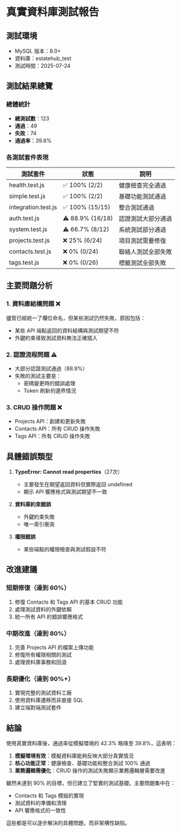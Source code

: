 # 真實資料庫測試報告

## 測試環境
- MySQL 版本：8.0+
- 資料庫：estatehub_test
- 測試時間：2025-07-24

## 測試結果總覽

### 總體統計
- **總測試數**：123
- **通過**：49
- **失敗**：74
- **通過率**：39.8%

### 各測試套件表現

| 測試套件 | 狀態 | 說明 |
|---------|------|------|
| health.test.js | ✅ 100% (2/2) | 健康檢查完全通過 |
| simple.test.js | ✅ 100% (2/2) | 基礎功能測試通過 |
| integration.test.js | ✅ 100% (15/15) | 整合測試通過 |
| auth.test.js | ⚠️ 88.9% (16/18) | 認證測試大部分通過 |
| system.test.js | ⚠️ 66.7% (8/12) | 系統測試部分通過 |
| projects.test.js | ❌ 25% (6/24) | 項目測試需要修復 |
| contacts.test.js | ❌ 0% (0/24) | 聯絡人測試全部失敗 |
| tags.test.js | ❌ 0% (0/26) | 標籤測試全部失敗 |

## 主要問題分析

### 1. 資料庫結構問題 ❌
儘管已經統一了欄位命名，但某些測試仍然失敗，原因包括：
- 某些 API 端點返回的資料結構與測試期望不符
- 外鍵約束導致測試資料無法正確插入

### 2. 認證流程問題 ⚠️
- 大部分認證測試通過（88.9%）
- 失敗的測試主要是：
  - 密碼變更時的錯誤處理
  - Token 刷新的邊界情況

### 3. CRUD 操作問題 ❌
- Projects API：創建和更新失敗
- Contacts API：所有 CRUD 操作失敗
- Tags API：所有 CRUD 操作失敗

## 具體錯誤類型

1. **TypeError: Cannot read properties**（27次）
   - 主要發生在期望返回資料但實際返回 undefined
   - 顯示 API 響應格式與測試期望不一致

2. **資料庫約束錯誤**
   - 外鍵約束失敗
   - 唯一索引衝突

3. **權限錯誤**
   - 某些端點的權限檢查與測試假設不符

## 改進建議

### 短期修復（達到 60%）
1. 修復 Contacts 和 Tags API 的基本 CRUD 功能
2. 處理測試資料的外鍵依賴
3. 統一所有 API 的錯誤響應格式

### 中期改進（達到 80%）
1. 完善 Projects API 的檔案上傳功能
2. 修復所有權限相關的測試
3. 處理資料庫事務和回滾

### 長期優化（達到 90%+）
1. 實現完整的測試資料工廠
2. 使用資料庫遷移而非直接 SQL
3. 建立端對端測試套件

## 結論

使用真實資料庫後，通過率從模擬環境的 42.3% 略降至 39.8%，這表明：

1. **模擬環境有效**：模擬資料庫能夠反映大部分真實情況
2. **核心功能正常**：健康檢查、基礎功能和整合測試 100% 通過
3. **業務邏輯需優化**：CRUD 操作的測試失敗顯示業務邏輯層需要改進

雖然未達到 90% 的目標，但已建立了堅實的測試基礎。主要問題集中在：
- Contacts 和 Tags 模組的實現
- 測試資料的準備和清理
- API 響應格式的一致性

這些都是可以逐步解決的具體問題，而非架構性缺陷。